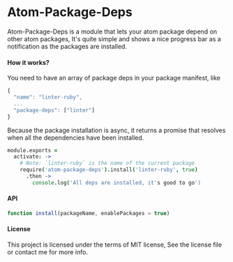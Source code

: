 Atom-Package-Deps
===========
Atom-Package-Deps is a module that lets your atom package depend on other atom packages, It's quite simple and shows a nice progress bar as a notification as the packages are installed.

#### How it works?

You need to have an array of package deps in your package manifest, like

```js
{
  "name": "linter-ruby",
  ...
  "package-deps": ["linter"]
}
```

Because the package installation is async, it returns a promise that resolves when all the dependencies have been installed.

```coffee
module.exports =
  activate: ->
    # Note: `linter-ruby` is the name of the current package
    require('atom-package-deps').install('linter-ruby', true)
      .then ->
        console.log('All deps are installed, it's good to go')
```

#### API

```js
function install(packageName, enablePackages = true)
```

#### License
This project is licensed under the terms of MIT license, See the license file or contact me for more info.
